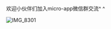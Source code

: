 
欢迎小伙伴们加入micro-app微信群交流^ ^

![IMG_8301](https://github.com/micro-zoe/micro-app/assets/14011130/f6ae9ed0-a206-4486-b448-3bc1f9ea4b91)













